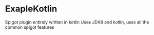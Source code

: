 # ExapleKotlin
Spigot plugin entirely written in kotlin 
Uses JDK8 and kotlin, uses all the common spigot features
